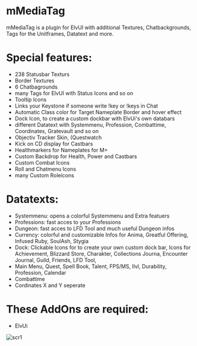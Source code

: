 # mMediaTag
mMediaTag is a plugin for ElvUI with additional Textures, Chatbackgrounds, Tags for the Unitframes, Datatext and more.

# Special features:
- 238 Statusbar Texturs
- Border Textures
- 6 Chatbagrounds
- many Tags for ElvUI with Status Icons and so on
- Tooltip Icons
- Links your Keystone if someone write !key or !keys in Chat
- Automatic Class color for Target Nameplate Border and hover effect
- Dock Icon, to create a custom dockbar with ElvUi's own databars
- different Datatext with Systemmenu, Profession, Combattime, Coordinates, Gratevault and so on
- Objectiv Tracker Skin, (Questwatch
- Kick on CD display for Castbars
- Healthmarkers for Nameplates for M+
- Custom Backdrop for Health, Power and Castbars
- Custom Combat Icons
- Roll and Chatmenu Icons
- many Custom Roleicons

# Datatexts:
- Systemmenu: opens a colorful Systemmenu and Extra featuers
- Professions: fast acces to your Professions
- Dungeon: fast acces to LFD Tool and much useful Dungeon infos
- Currency: colorful and customizable Infos for Anima, Greatful Offering, Infused Ruby, SoulAsh, Stygia
- Dock: Clickable Icons for to create your own custom dock bar, Icons for Achievement, Blizzard Store, Charakter, Collections Journa, Encounter Journal, Guild, Friends, LFD Tool,
- Main Menu, Quest, Spell Book, Talent, FPS/MS, Ilvl, Durability, Profession, Calendar
- Combattime
- Cordinates X and Y seperate

# These AddOns are required:
- ElvUi

![scr1](https://raw.githubusercontent.com/mBlinkii/mMediaTag/main/pre.png)
